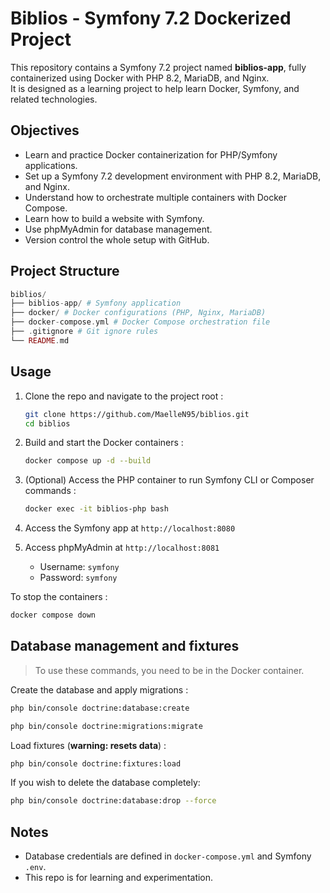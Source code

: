 # Biblios - Symfony 7.2 Dockerized Project

This repository contains a Symfony 7.2 project named **biblios-app**, fully containerized using Docker with PHP 8.2, MariaDB, and Nginx.  
It is designed as a learning project to help learn Docker, Symfony, and related technologies.

## Objectives

- Learn and practice Docker containerization for PHP/Symfony applications.
- Set up a Symfony 7.2 development environment with PHP 8.2, MariaDB, and Nginx.
- Understand how to orchestrate multiple containers with Docker Compose.
- Learn how to build a website with Symfony.
- Use phpMyAdmin for database management.
- Version control the whole setup with GitHub.

## Project Structure

```php
biblios/
├── biblios-app/ # Symfony application
├── docker/ # Docker configurations (PHP, Nginx, MariaDB)
├── docker-compose.yml # Docker Compose orchestration file
├── .gitignore # Git ignore rules
└── README.md
```

## Usage

1. Clone the repo and navigate to the project root :

   ```bash
   git clone https://github.com/MaelleN95/biblios.git
   cd biblios
   ```

2. Build and start the Docker containers :

   ```bash
   docker compose up -d --build
   ```

3. (Optional) Access the PHP container to run Symfony CLI or Composer commands :
   
   ```bash
   docker exec -it biblios-php bash
   ```

5. Access the Symfony app at `http://localhost:8080`

6. Access phpMyAdmin at `http://localhost:8081`
   - Username: `symfony`
   - Password: `symfony`

To stop the containers :

```bash
docker compose down
```

## Database management and fixtures

> To use these commands, you need to be in the Docker container.

Create the database and apply migrations :
```bash
php bin/console doctrine:database:create

php bin/console doctrine:migrations:migrate
```

Load fixtures (**warning: resets data**) :
```bash
php bin/console doctrine:fixtures:load
```

If you wish to delete the database completely:
```bash
php bin/console doctrine:database:drop --force
```

## Notes

- Database credentials are defined in `docker-compose.yml` and Symfony `.env`.
- This repo is for learning and experimentation.
